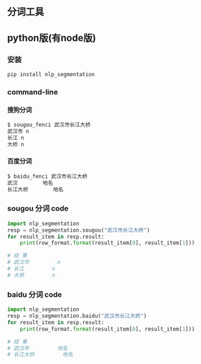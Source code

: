 ## 分词工具
## python版(有node版)
### 安装
`pip install nlp_segmentation`

### command-line
#### 搜狗分词
```bash
$ sougou_fenci 武汉市长江大桥
武汉市 n
长江 n
大桥 n
```
#### 百度分词
```bash
$ baidu_fenci 武汉市长江大桥
武汉        地名
长江大桥        地名
```

### sougou 分词 code
``` python
import nlp_segmentation
resp = nlp_segmentation.sougou("武汉市长江大桥")
for result_item in resp.result:
    print(row_format.format(result_item[0], result_item[1]))

# 结 果
# 武汉市         n
# 长江         n
# 大桥         n
```

### baidu 分词 code
``` python
import nlp_segmentation
resp = nlp_segmentation.baidu("武汉市长江大桥")
for result_item in resp.result:
    print(row_format.format(result_item[0], result_item[1]))

# 结 果
# 武汉市         地名
# 长江大桥         地名
```

